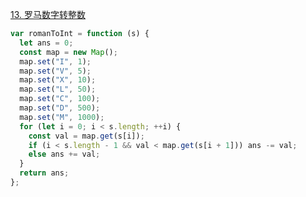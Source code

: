 [13. 罗马数字转整数](https://leetcode.cn/problems/roman-to-integer/)

```javascript
var romanToInt = function (s) {
  let ans = 0;
  const map = new Map();
  map.set("I", 1);
  map.set("V", 5);
  map.set("X", 10);
  map.set("L", 50);
  map.set("C", 100);
  map.set("D", 500);
  map.set("M", 1000);
  for (let i = 0; i < s.length; ++i) {
    const val = map.get(s[i]);
    if (i < s.length - 1 && val < map.get(s[i + 1])) ans -= val;
    else ans += val;
  }
  return ans;
};
```